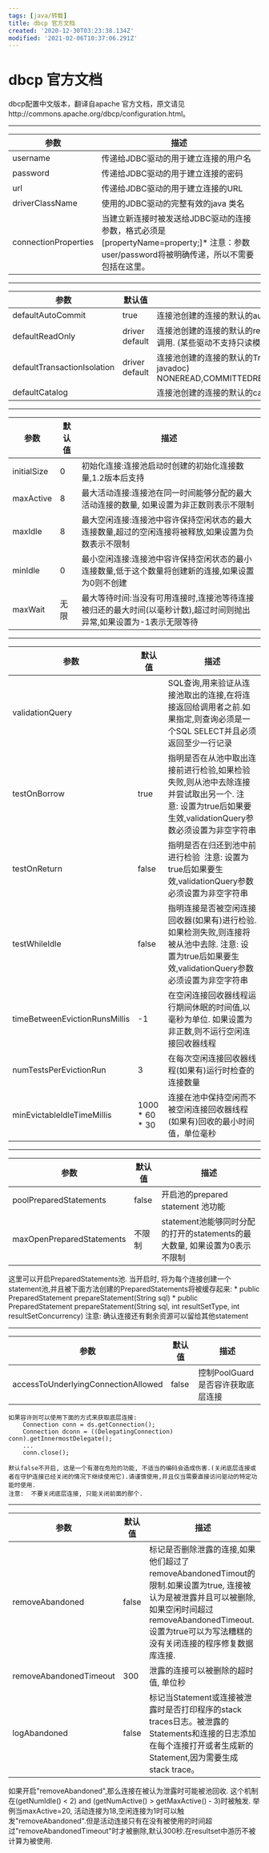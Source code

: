 ```yaml
---
tags: [java/转载]
title: dbcp 官方文档
created: '2020-12-30T03:23:38.134Z'
modified: '2021-02-06T10:37:06.291Z'
---
```


# dbcp 官方文档 

dbcp配置中文版本，翻译自apache 官方文档，原文请见http://commons.apache.org/dbcp/configuration.html。
** **
| 参数                   | 描述                                                                                          |
|----------------------|---------------------------------------------------------------------------------------------|
| username             | 传递给JDBC驱动的用于建立连接的用户名                                                                        |
| password             | 传递给JDBC驱动的用于建立连接的密码                                                                         |
| url                  | 传递给JDBC驱动的用于建立连接的URL                                                                        |
| driverClassName      | 使用的JDBC驱动的完整有效的java 类名                                                                      |
| connectionProperties | 当建立新连接时被发送给JDBC驱动的连接参数，格式必须是 [propertyName=property;]* 注意：参数user/password将被明确传递，所以不需要包括在这里。 |
** **
| 参数                          | 默认值            | 描述                                                                                                                             |
|-----------------------------|----------------|--------------------------------------------------------------------------------------------------------------------------------|
| defaultAutoCommit           | true           | 连接池创建的连接的默认的auto-commit状态                                                                                                      |
| defaultReadOnly             | driver default | 连接池创建的连接的默认的read-only状态. 如果没有设置则setReadOnly方法将不会被调用. (某些驱动不支持只读模式,比如:Informix)  |
| defaultTransactionIsolation | driver default | 连接池创建的连接的默认的TransactionIsolation状态. 下面列表当中的某一个: (参考javadoc) NONEREAD,COMMITTEDREAD,UNCOMMITTEDREPEATABLE,READSERIALIZABLE |
| defaultCatalog              |                | 连接池创建的连接的默认的catalog                                                                                                            |
** **
| 参数          | 默认值 | 描述                                                             |
|-------------|-----|----------------------------------------------------------------|
| initialSize | 0   | 初始化连接:连接池启动时创建的初始化连接数量,1.2版本后支持                                |
| maxActive   | 8   | 最大活动连接:连接池在同一时间能够分配的最大活动连接的数量, 如果设置为非正数则表示不限制                  |
| maxIdle     | 8   | 最大空闲连接:连接池中容许保持空闲状态的最大连接数量,超过的空闲连接将被释放,如果设置为负数表示不限制            |
| minIdle     | 0   | 最小空闲连接:连接池中容许保持空闲状态的最小连接数量,低于这个数量将创建新的连接,如果设置为0则不创建            |
| maxWait     | 无限  | 最大等待时间:当没有可用连接时,连接池等待连接被归还的最大时间(以毫秒计数),超过时间则抛出异常,如果设置为-1表示无限等待 |
** **
| 参数                            | 默认值            | 描述                                                                                       |
|-------------------------------|----------------|------------------------------------------------------------------------------------------|
| validationQuery               |                | SQL查询,用来验证从连接池取出的连接,在将连接返回给调用者之前.如果指定,则查询必须是一个SQL SELECT并且必须返回至少一行记录                     |
| testOnBorrow                  | true           | 指明是否在从池中取出连接前进行检验,如果检验失败,则从池中去除连接并尝试取出另一个. 注意: 设置为true后如果要生效,validationQuery参数必须设置为非空字符串 |
| testOnReturn                  | false          | 指明是否在归还到池中前进行检验  注意: 设置为true后如果要生效,validationQuery参数必须设置为非空字符串                           |
| testWhileIdle                 | false          | 指明连接是否被空闲连接回收器(如果有)进行检验.如果检测失败,则连接将被从池中去除. 注意: 设置为true后如果要生效,validationQuery参数必须设置为非空字符串 |
| timeBetweenEvictionRunsMillis | -1             | 在空闲连接回收器线程运行期间休眠的时间值,以毫秒为单位. 如果设置为非正数,则不运行空闲连接回收器线程                                      |
| numTestsPerEvictionRun        | 3              | 在每次空闲连接回收器线程(如果有)运行时检查的连接数量                                                              |
| minEvictableIdleTimeMillis    | 1000 * 60 * 30 | 连接在池中保持空闲而不被空闲连接回收器线程(如果有)回收的最小时间值，单位毫秒                                                  |
** **
| 参数                        | 默认值   | 描述                                               |
|---------------------------|-------|--------------------------------------------------|
| poolPreparedStatements    | false | 开启池的prepared statement 池功能                       |
| maxOpenPreparedStatements | 不限制   | statement池能够同时分配的打开的statements的最大数量, 如果设置为0表示不限制 |
这里可以开启PreparedStatements池. 当开启时, 将为每个连接创建一个statement池,并且被下面方法创建的PreparedStatements将被缓存起来: 
    * public PreparedStatement prepareStatement(String sql) 
    * public PreparedStatement prepareStatement(String sql, int resultSetType, int resultSetConcurrency) 
注意:  确认连接还有剩余资源可以留给其他statement 
** **
| 参数                                  | 默认值   | 描述                    |
|-------------------------------------|-------|-----------------------|
| accessToUnderlyingConnectionAllowed | false | 控制PoolGuard是否容许获取底层连接 |
```
如果容许则可以使用下面的方式来获取底层连接: 
    Connection conn = ds.getConnection(); 
    Connection dconn = ((DelegatingConnection) conn).getInnermostDelegate(); 
    ... 
    conn.close(); 

默认false不开启, 这是一个有潜在危险的功能, 不适当的编码会造成伤害.(关闭底层连接或者在守护连接已经关闭的情况下继续使用它).请谨慎使用,并且仅当需要直接访问驱动的特定功能时使用. 
注意:  不要关闭底层连接, 只能关闭前面的那个. 
```
** **
| 参数                     | 默认值   | 描述                                                                                                                                       |
|------------------------|-------|------------------------------------------------------------------------------------------------------------------------------------------|
| removeAbandoned        | false | 标记是否删除泄露的连接,如果他们超过了removeAbandonedTimout的限制.如果设置为true, 连接被认为是被泄露并且可以被删除,如果空闲时间超过removeAbandonedTimeout. 设置为true可以为写法糟糕的没有关闭连接的程序修复数据库连接. |
| removeAbandonedTimeout | 300   | 泄露的连接可以被删除的超时值, 单位秒                                                                                                                 |
| logAbandoned           | false | 标记当Statement或连接被泄露时是否打印程序的stack traces日志。被泄露的Statements和连接的日志添加在每个连接打开或者生成新的Statement,因为需要生成stack trace。 |
如果开启"removeAbandoned",那么连接在被认为泄露时可能被池回收. 这个机制在(getNumIdle() < 2) and (getNumActive() > getMaxActive() - 3)时被触发. 
举例当maxActive=20, 活动连接为18,空闲连接为1时可以触发"removeAbandoned".但是活动连接只有在没有被使用的时间超过"removeAbandonedTimeout"时才被删除,默认300秒.在resultset中游历不被计算为被使用.





